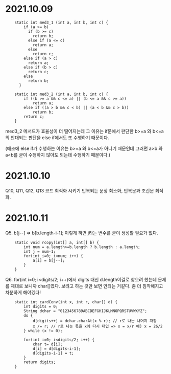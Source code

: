 # 2021.10.09

```
    static int med3_1 (int a, int b, int c) {
        if (a >= b)
          if (b >= c)
            return b;
          else if (a <= c)
            return a;
          else
            return c;
        else if (a > c)
          return a;
        else if (b > c)
          return c;
        else
          return b;
      }
```
```
	static int med3_2 (int a, int b, int c) {
		if ((b >= a && c <= a) || (b <= a && c >= a))
			return a;
		else if ((a > b && c < b) || (a < b && c > b))
			return b;
		return c;
	}
```

med3_2 메서드가 효율성이 더 떨어지는데 그 이유는 if문에서 판단한 b>=a 와 b<=a 의 반대되는 판단을 
else if에서도 또 수행하기 때문이다.

(애초에 else if가 수행하는 이유는 b>=a 와 b<=a가 아니기 때문인데 그러면 a>b 와 a<b를 굳이 수행하지 않아도 되는데 수행하기 때문이다.)

# 2021.10.10

Q10, Q11, Q12, Q13 코드 최적화 시키기 반복되는 문장 최소화, 반복문과 조건문 최적화.

# 2021.10.11
Q5.  b[j--] => b[b.length-i-1]; 이렇게 하면 j라는 변수를 굳이 생성할 필요가 없다.

```
	static void rcopy(int[] a, int[] b) {
		int num = a.length>=b.length ? b.length	: a.length;
		int j = num-1;
		for(int i=0; i<num; i++) {
			a[i] = b[j--];
		}
	}
```

Q6.  for(int i=0; i<digits/2; i++)에서 digits 대신 d.length이걸로 찾으려 했는데
	  문제를 제대로 보니까 char[]였다. 보려고 하는 것만 보면 안되는 거같다. 좀 더 침착해지고 차분하게 해야겠다!

```
	static int cardConv(int x, int r, char[] d) {
		int digits = 0;
		String dchar = "0123456789ABCDEFGHIJKLMNOPQRSTUVWXYZ";	
		do {
			d[digits++] = dchar.charAt(x % r); // r로 나눈 나머지 저장
			x /= r; // r로 나눈 몫을 x에 다시 대입 => x = x/r 예) x = 26/2
		} while (x != 0);
		
		for(int i=0; i<digits/2; i++) {
			char t= d[i];
			d[i] = d[digits-i-1];
			d[digits-i-1] = t;
		}
		return digits;
	}
```
